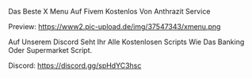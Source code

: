 Das Beste X Menu Auf Fivem Kostenlos Von Anthrazit Service

Preview: https://www2.pic-upload.de/img/37547343/xmenu.png

Auf Unserem Discord Seht Ihr Alle Kostenlosen Scripts Wie Das Banking Oder Supermarket Script.

Discord: https://discord.gg/spHdYC3hsc
